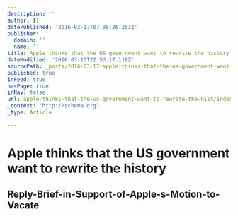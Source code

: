 ```yaml
---
description: ''
author: []
datePublished: '2016-03-17T07:09:26.253Z'
publisher:
  domain: ''
  name: ''
title: Apple thinks that the US government want to rewrite the history
dateModified: '2016-03-16T22:53:17.119Z'
sourcePath: _posts/2016-03-17-apple-thinks-that-the-us-government-want-to-rewrite-the-hist.md
published: true
inFeed: true
hasPage: true
inNav: false
url: apple-thinks-that-the-us-government-want-to-rewrite-the-hist/index.html
_context: 'http://schema.org'
_type: Article

---
```

# Apple thinks that the US government want to rewrite the history

<article style=""><h1>Reply-Brief-in-Support-of-Apple-s-Motion-to-Vacate</h1></article>